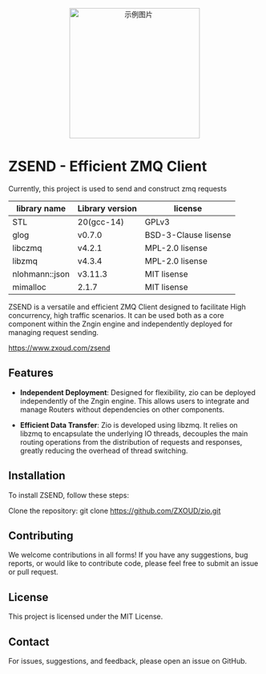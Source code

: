 <p align="center">
    <img src="https://github.com/yushou-cell/zsend/assets/59219725/d1b4c06e-2894-4989-8445-3537242b41c4" width="260" alt="示例图片">
</p>

# ZSEND - Efficient ZMQ Client

Currently, this project is used to send and construct zmq requests

|library name|Library version|license|
|---|---|---|
|STL|20(gcc-14)|GPLv3|
|glog|v0.7.0|BSD-3-Clause lisense|
|libczmq|v4.2.1|MPL-2.0 lisense|
|libzmq|v4.3.4|MPL-2.0 lisense|
|nlohmann::json|v3.11.3|MIT lisense|
|mimalloc|2.1.7|MIT lisense|

ZSEND is a versatile and efficient ZMQ Client designed to facilitate High concurrency, high traffic scenarios. It can be used both as a core component within the Zngin engine and independently deployed for managing request sending.

https://www.zxoud.com/zsend

## Features

- **Independent Deployment**: Designed for flexibility, zio can be deployed independently of the Zngin engine. This allows users to integrate and manage Routers without dependencies on other components.

- **Efficient Data Transfer**: Zio is developed using libzmq. It relies on libzmq to encapsulate the underlying IO threads, decouples the main routing operations from the distribution of requests and responses, greatly reducing the overhead of thread switching.

## Installation
To install ZSEND, follow these steps:

Clone the repository:
git clone https://github.com/ZXOUD/zio.git
## Contributing
We welcome contributions in all forms! If you have any suggestions, bug reports, or would like to contribute code, please feel free to submit an issue or pull request.

## License
This project is licensed under the MIT License.

## Contact
For issues, suggestions, and feedback, please open an issue on GitHub.
